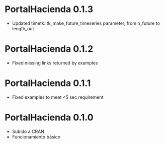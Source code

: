 # PortalHacienda 0.1.3
- Updated timetk::tk_make_future_timeseries parameter, from n_future to length_out

# PortalHacienda 0.1.2
- Fixed missing links returned by examples

# PortalHacienda 0.1.1
- Fixed examples to meet <5 sec requirement

# PortalHacienda 0.1.0
- Subido a CRAN
- Funcionamiento básico
